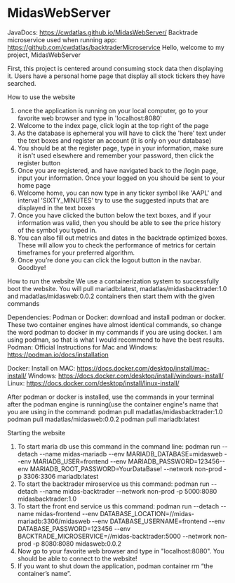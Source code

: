 # MidasWebServer
JavaDocs: https://cwdatlas.github.io/MidasWebServer/
Backtrade microservice used when running app: https://github.com/cwdatlas/backtraderMicroservice
Hello, welcome to my project, MidasWebServer

First, this project is centered around consuming stock data then displaying it. 
Users have a personal home page that display all stock tickers they have searched.

How to use the website
1. once the application is running on your local computer, go to your favorite web browser and type in 'localhost:8080'
2. Welcome to the index page, click login at the top right of the page
3. As the database is ephemeral you will have to click the 'here' text under the text boxes and register an account (it is only on your database)
4. You should be at the register page, type in your information, make sure it isn't used elsewhere and remember your password, then click the register button
5. Once you are registered, and have navigated back to the /login page, input your information. Once your logged on you should be sent to your home page
6. Welcome home, you can now type in any ticker symbol like 'AAPL' and interval 'SIXTY_MINUTES' try to use the suggested inputs that are displayed in the text boxes
7. Once you have clicked the button below the text boxes, and if your information was valid, then you should be able to see the price history of the symbol you typed in.
8. You can also fill out metrics and dates in the backtrade optimized boxes. These will allow you to check the performance of metrics for certain timeframes for your preferred algorithm.
9. Once you’re done you can click the logout button in the navbar. Goodbye!

How to run the website
We use a containerization system to successfully boot the website. You will pull mariadb:latest, madatlas/midasbacktrader:1.0 and madatlas/midasweb:0.0.2 containers then start them with the given commands

Dependencies:
Podman or Docker:
download and install podman or docker. These two container engines have almost identical commands, so change the word podman to docker in my commands if you are using docker. I am using podman, so that is what I would recommend to have the best results. 
Podman:
Official Instructions for Mac and Windows: https://podman.io/docs/installation

Docker: 
Install on MAC: https://docs.docker.com/desktop/install/mac-install/
Windows: https://docs.docker.com/desktop/install/windows-install/
Linux: https://docs.docker.com/desktop/install/linux-install/

After podman or docker is installed, use the commands in your terminal after the podman engine is running(use the container engine's name that you are using in the command:
podman pull madatlas/midasbacktrader:1.0
podman pull madatlas/midasweb:0.0.2
podman pull mariadb:latest

Starting the website
1. To start maria db use this command in the command line: podman run --detach --name midas-mariadb --env MARIADB_DATABASE=midasweb --env MARIADB_USER=frontend --env MARIADB_PASSWORD=123456--env MARIADB_ROOT_PASSWORD=YourDataBase!  --network non-prod -p 3306:3306 mariadb:latest
2. To start the backtrader miroservice us this command: podman run --detach --name midas-backtrader --network non-prod -p 5000:8080 midasbacktrader:1.0
3. To start the front end service us this command: podman run --detach --name midas-frontend --env DATABASE_LOCATION=//midas-mariadb:3306/midasweb --env DATABASE_USERNAME=frontend --env DATABASE_PASSWORD=123456 --env  BACKTRADE_MICROSERVICE=//midas-backtrader:5000 --network non-prod -p 8080:8080 midasweb:0.0.2
7. Now go to your favorite web browser and type in "localhost:8080". You should be able to connect to the website!
8. If you want to shut down the application, podman container rm “the container’s name”.
